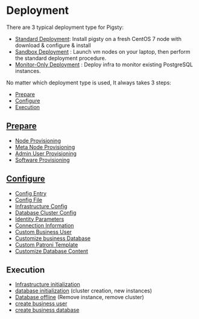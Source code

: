 # Deployment

There are 3 typical deployment type for Pigsty:

  * [Standard Deployment](t-deploy.md): Install pigsty on a fresh CentOS 7 node with download & configure & install
  * [Sandbox Deployment](s-sandbox.md) : Launch vm nodes on your laptop, then perform the standard deployment procedure.
  * [Monitor-Only Deployment](t-monly.md) : Deploy infra to monitor existing PostgreSQL instances.

No matter which deployment type is used, It always takes 3 steps:

  * [Prepare](t-prepare.md)
  * [Configure](c-config.md)
  * [Execution](#execute)

## [Prepare](t-prepare.md)

- [Node Provisioning](t-prepare.md#node-provisioning)
- [Meta Node Provisioning](t-prepare.md#meta-provisioning)
- [Admin User Provisioning](t-prepare.md#admin-provisioning)
- [Software Provisioning](t-prepare.md#software-provisioning)

## [Configure](c-config.md)

- [Config Entry](c-config.md#config-entry)
- [Config File](c-config.md#config-file)
- [Infrastructure Config](c-config.md#infrastructure-config)
- [Database Cluster Config](c-config.md#database-cluster-configuration)
- [Identity Parameters](c-config.md#identity-parameters)
- [Connection Information](c-config.md#connect-parameters)
- [Custom Business User](c-user.md)
- [Customize business Database](c-database.md)
- [Custom Patroni Template](t-patroni-template.md)
- [Customize Database Content](t-customize-template.md)


## Execution

- [Infrastructure initialization](p-meta.md)
- [database initialization](p-pgsql.md) (cluster creation, new instances)
- [Database offline](p-pgsql-remove.md) (Remove instance, remove cluster)
- [create business user](p-pgsql-createuser.md)
- [create business database](p-pgsql-createdb.md)

